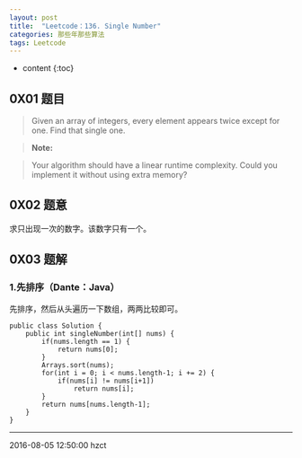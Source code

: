 ```yaml
---
layout: post
title:  "Leetcode：136. Single Number"
categories: 那些年那些算法
tags: Leetcode
---
```


* content
{:toc}

## 0X01 题目

> Given an array of integers, every element appears twice except for one. Find that single one.




> **Note:**

> Your algorithm should have a linear runtime complexity. Could you implement it without using extra memory?

## 0X02 题意

求只出现一次的数字。该数字只有一个。

## 0X03 题解

### 1.先排序（Dante：Java）

先排序，然后从头遍历一下数组，两两比较即可。

```
public class Solution {
    public int singleNumber(int[] nums) {
        if(nums.length == 1) {
            return nums[0];
        }
        Arrays.sort(nums);
        for(int i = 0; i < nums.length-1; i += 2) {
            if(nums[i] != nums[i+1])
                return nums[i];
        }
        return nums[nums.length-1];
    }
}
```

***
2016-08-05 12:50:00 hzct
